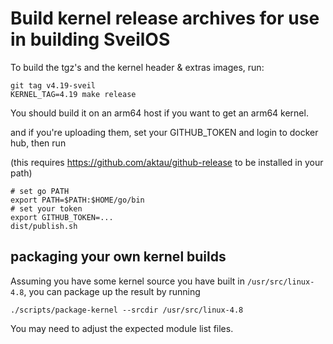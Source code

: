 # Build kernel release archives for use in building SveilOS

To build the tgz's and the kernel header & extras images, run:

```
git tag v4.19-sveil
KERNEL_TAG=4.19 make release
```

You should build it on an arm64 host if you want to get an arm64 kernel.

and if you're uploading them, set your GITHUB_TOKEN and login to docker hub, then run

(this requires https://github.com/aktau/github-release to be installed in your path)

```
# set go PATH
export PATH=$PATH:$HOME/go/bin
# set your token
export GITHUB_TOKEN=...
dist/publish.sh
```

## packaging your own kernel builds

Assuming you have some kernel source you have built in `/usr/src/linux-4.8`, you can
package up the result by running 

```
./scripts/package-kernel --srcdir /usr/src/linux-4.8
```

You may need to adjust the expected module list files.